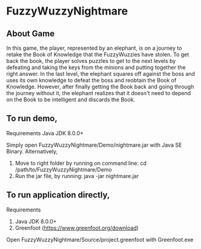 # FuzzyWuzzyNightmare
## About Game
In this game, the player, represented by an elephant, is on a journey to retake the Book of Knowledge that the FuzzyWuzzies have stolen. To get back the book, the player solves puzzles to get to the next levels by defeating and taking the keys from the minions and putting together the right answer. In the last level, the elephant squares off against the boss and uses its own knowledge to defeat the boss and reobtain the Book of Knowledge. However, after finally getting the Book back and going through the journey without it, the elephant realizes that it doesn't need to depend on the Book to be intelligent and discards the Book.

## To run demo,
Requirements
Java JDK 8.0.0+

Simply open FuzzyWuzzyNightmare/Demo/nightmare.jar with Java SE Binary.
Alternatively, 
1. Move to right folder by running on command line: cd /path/to/FuzzyWuzzyNightmare/Demo
2. Run the jar file, by running: java -jar nightmare.jar

## To run application directly,
Requirements
1. Java JDK 8.0.0+
2. Greenfoot (https://www.greenfoot.org/download)

Open FuzzyWuzzyNightmare/Source/project.greenfoot with Greenfoot.exe
